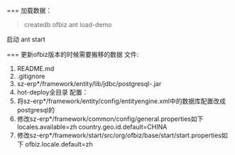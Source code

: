 ===
加载数据：
> createdb ofbiz
> ant load-demo

启动
ant start

===
更新ofbiz版本的时候需要搬移的数据
文件:
1. README.md
2. .gitignore
3. sz-erp*/framework/entity/lib/jdbc/postgresql-<version>.jar
4. hot-deploy全目录
配置：
1. 将sz-erp*/framework/entity/config/entityengine.xml中的数据库配置改成postgresql的
2. 修改sz-erp*/framework/common/config/general.properties如下
locales.available=zh
country.geo.id.default=CHINA
3. 修改sz-erp*/framework/start/src/org/ofbiz/base/start/start.properties如下
ofbiz.locale.default=zh

